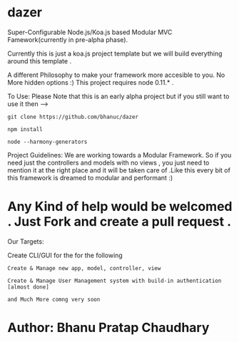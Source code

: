 dazer
=====

Super-Configurable Node.js/Koa.js based Modular MVC Famework(currently in pre-alpha phase).

Currently this is just a koa.js project template but we will build everything around this template .

A different Philosophy to make your framework more accesible to you. No More hidden options :)
This project requires node 0.11.* . 

To Use: 
Please Note that this is an early alpha project but if you still want to use it then -->

    git clone https://github.com/bhanuc/dazer

    npm install
    
    node --harmony-generators 
    
    
Project Guidelines:
We are working towards a Modular Framework. So if you need just the controllers and models with no views , you just need to mention it at the right place and it will be taken care of .Like this every bit of this framework is dreamed to modular and performant :)

# Any Kind of help would be welcomed . Just Fork and create a pull request . 

Our Targets: 

Create CLI/GUI for the for the following

    Create & Manage new app, model, controller, view 

    Create & Manage User Management system with build-in authentication [almost done]

    and Much More comng very soon
    

Author: Bhanu Pratap Chaudhary
=======
